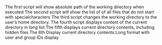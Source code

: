 The first script will show absolute path of the working directory when executed
The second script will show the list of of all files that do not start with specialcharacters
The third script changes the working directory to the user’s home directory.
The fourth script displays content of the current directory in long list
The fifth displays current directory contents, including hidden files
The 6th Display current directory contents.Long format with user and group IDs display 
